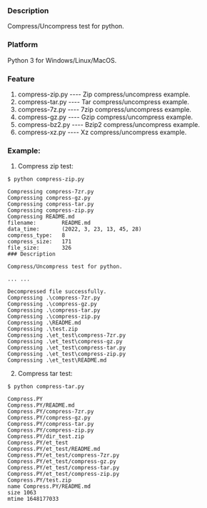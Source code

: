 ### Description

Compress/Uncompress test for python.


### Platform

Python 3 for Windows/Linux/MacOS.


### Feature

1. compress-zip.py      ---- Zip compress/uncompress example.
2. compress-tar.py      ---- Tar compress/uncompress example.
3. compress-7z.py       ---- 7zip compress/uncompress example.
4. compress-gz.py       ---- Gzip compress/uncompress example.
5. compress-bz2.py      ---- Bzip2 compress/uncompress example.
6. compress-xz.py       ---- Xz compress/uncompress example.

### Example:

1. Compress zip test:

```console
$ python compress-zip.py

Compressing compress-7zr.py
Compressing compress-gz.py
Compressing compress-tar.py
Compressing compress-zip.py
Compressing README.md
filename:        README.md
data_time:       (2022, 3, 23, 13, 45, 28)
compress_type:   8
compress_size:   171
file_size:       326
### Description

Compress/Uncompress test for python.

... ...

Decompressed file successfully.
Compressing .\compress-7zr.py
Compressing .\compress-gz.py
Compressing .\compress-tar.py
Compressing .\compress-zip.py
Compressing .\README.md
Compressing .\test.zip
Compressing .\et_test\compress-7zr.py
Compressing .\et_test\compress-gz.py
Compressing .\et_test\compress-tar.py
Compressing .\et_test\compress-zip.py
Compressing .\et_test\README.md
```

2. Compress tar test:

```console
$ python compress-tar.py

Compress.PY
Compress.PY/README.md
Compress.PY/compress-7zr.py
Compress.PY/compress-gz.py
Compress.PY/compress-tar.py
Compress.PY/compress-zip.py
Compress.PY/dir_test.zip
Compress.PY/et_test
Compress.PY/et_test/README.md
Compress.PY/et_test/compress-7zr.py
Compress.PY/et_test/compress-gz.py
Compress.PY/et_test/compress-tar.py
Compress.PY/et_test/compress-zip.py
Compress.PY/test.zip
name Compress.PY/README.md
size 1063
mtime 1648177033
```
